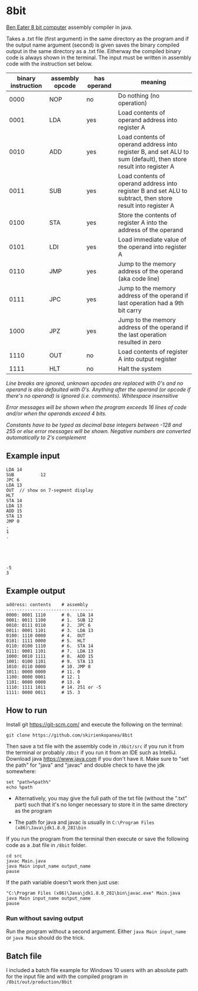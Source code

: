 # 8bit
[Ben Eater 8 bit computer](https://eater.net/8bit/) assembly compiler in java.

Takes a .txt file (first argument) in the same directory as the program and if the output name argument (second) is given saves the binary compiled output in the same directory as a .txt file. Eitherway the compiled binary code is always shown in the terminal. The input must be written in assembly code with the instruction set below.

| binary instruction | assembly opcode | has operand | meaning                                                                                                           |
| ------------------ | --------------- | ----------- | ----------------------------------------------------------------------------------------------------------------- |
| 0000               | NOP             | no          | Do nothing (no operation)                                                                                         |
| 0001               | LDA             | yes         | Load contents of operand address into register A                                                                  |
| 0010               | ADD             | yes         | Load contents of operand address into register B, and set ALU to sum (default), then store result into register A |
| 0011               | SUB             | yes         | Load contents of operand address into register B and set ALU to subtract, then store result into register A       |
| 0100               | STA             | yes         | Store the contents of register A into the address of the operand                                                  |
| 0101               | LDI             | yes         | Load immediate value of the operand into register A                                                               |
| 0110               | JMP             | yes         | Jump to the memory address of the operand (aka code line)                                                         |
| 0111               | JPC             | yes         | Jump to the memory address of the operand if last operation had a 9th bit carry                                   |
| 1000               | JPZ             | yes         | Jump to the memory address of the operand if the last operation resulted in zero                                  |
| 1110               | OUT             | no          | Load contents of register A into output register                                                                  |
| 1111               | HLT             | no          | Halt the system                                                                                                   |

*Line breaks are ignored, unknown opcodes are replaced with 0's and no operand is also defaulted with 0's. Anything after the operand (or opcode if there's no operand) is ignored (i.e. comments). Whitespace insensitive*

*Error messages will be shown when the program exceeds 16 lines of code and/or when the operands exceed 4 bits.*

*Constants have to be typed as decimal base integers between -128 and 255 or else error messages will be shown.
Negative numbers are converted automatically to 2's complement*

## Example input

```
LDA 14
SUB          12
JPC 6
LDA 13
OUT  // show on 7-segment display
HLT
STA 14
LDA 13
ADD 15
STA 13
JMP 0
.
1
.





-5
3
```

## Example output

```
address: contents    # assembly
---------------------------------
0000: 0001 1110      # 0.  LDA 14
0001: 0011 1100      # 1.  SUB 12
0010: 0111 0110      # 2.  JPC 6
0011: 0001 1101      # 3.  LDA 13
0100: 1110 0000      # 4.  OUT
0101: 1111 0000      # 5.  HLT
0110: 0100 1110      # 6.  STA 14
0111: 0001 1101      # 7.  LDA 13
1000: 0010 1111      # 8.  ADD 15
1001: 0100 1101      # 9.  STA 13
1010: 0110 0000      # 10. JMP 0
1011: 0000 0000      # 11. 0
1100: 0000 0001      # 12. 1
1101: 0000 0000      # 13. 0
1110: 1111 1011      # 14. 251 or -5
1111: 0000 0011      # 15. 3
```

## How to run
Install git https://git-scm.com/ and execute the following on the terminal:

```console
git clone https://github.com/skirienkopanea/8bit
```

Then save a txt file with the assembly code in `/8bit/src` if you run it from the terminal or probably `/8bit` if you run it from an IDE such as IntelliJ. Download java https://www.java.com if you don't have it. Make sure to "set the path" for "java" and "javac" and double check to have the jdk somewhere:
```
set "path=%path%"
echo %path
```

* Alternatively, you may give the full path of the txt file (without the ".txt" part) such that it's no longer necessary to store it in the same directory as the program

* The path for java and javac is usually in `C:\Program Files (x86)\Java\jdk1.8.0_281\bin`

If you run the program from the terminal then execute or save the following code as a .bat file in `/8bit` folder.

```
cd src
javac Main.java
java Main input_name output_name
pause
```

If the path variable doesn't work then just use:

```
"C:\Program Files (x86)\Java\jdk1.8.0_281\bin\javac.exe" Main.java
java Main input_name output_name
pause
```

### Run without saving output
Run the program without a second argument.
Either `java Main input_name` or `java Main` should do the trick.

## Batch file
I included a batch file example for Windows 10 users with an absolute path for the input file and with the compiled program in `/8bit/out/production/8bit`